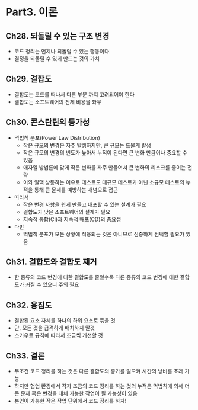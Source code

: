# Part3. 이론

## Ch28. 되돌릴 수 있는 구조 변경

- 코드 정리는 언제나 되돌릴 수 있는 행동이다
- 결정을 되돌릴 수 있게 만드는 것의 가치

## Ch29. 결합도

- 결합도는 코드를 떠나서 다른 부분 까지 고려되어야 한다
- 결합도는 소프트웨어의 전체 비용을 좌우

## Ch30. 콘스탄틴의 등가성

- 멱법칙 분포(Power Law Distribution)
  - 작은 규모의 변경은 자주 발생하지만, 큰 규모는 드물게 발생
  - 작은 규모의 변경의 빈도가 높아서 누적이 된다면 큰 변화 만큼이나 중요할 수 있음
  - 애자일 방법론에 맞게 작은 변화를 자주 만들어서 큰 변화의 리스크를 줄이는 전략
  - 이와 일맥 상통하는 이유로 테스트도 대규모 테스트가 아닌 소규모 테스트의 누적을 통해 큰 문제를 예방하는 개념으로 접근
- 따라서
  - 작은 변경 사항을 쉽게 만들고 배포할 수 있는 설계가 필요
  - 결합도가 낮은 소프트웨어의 설계가 필요
  - 지속적 통합(CI)과 지속적 배포(CD)의 중요성
- 다만
  - 멱법칙 분포가 모든 상황에 적용되는 것은 아니므로 신중하게 선택할 필요가 있음

## Ch31. 결합도와 결합도 제거

- 한 종류의 코드 변경에 대한 결합도를 줄일수록 다른 종류의 코드 변경에 대한 결합도가 커질 수 있으니 주의 필요

## Ch32. 응집도

- 결합된 요소 자체를 하나의 하위 요소로 묶을 것
- 단, 모든 것을 급격하게 배치하지 말것
- 스카우트 규칙에 따라서 조금씩 개선할 것

## Ch33. 결론

- 무조건 코드 정리를 하는 것은 다른 결합도의 증가를 일으켜 시간의 낭비를 초래 가능
- 하지만 협업 환경에서 각자 조금의 코드 정리를 하는 것의 누적은 멱법칙에 의해 더 큰 문제 혹은 변경을 대체 가능한 작업이 될 가능성이 있음
- 본인이 가능한 작은 작업 단위에서 코드 정리를 하자!